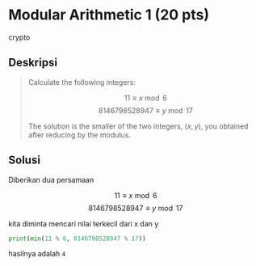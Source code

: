 # Modular Arithmetic 1 (20 pts)
crypto

## Deskripsi
> Calculate the following integers:
> 
> $$ 11 \equiv x \bmod 6 $$
> $$ 8146798528947 \equiv y \bmod 17 $$
> 
> The solution is the smaller of the two integers, $(x,y)$, you obtained after reducing by the modulus.

## Solusi
Diberikan dua persamaan

$$ 11 \equiv x \bmod 6 $$
$$ 8146798528947 \equiv y \bmod 17 $$

kita diminta mencari nilai terkecil dari x dan y
``` python
print(min(11 % 6, 8146798528947 % 17))
```
hasilnya adalah ```4```

